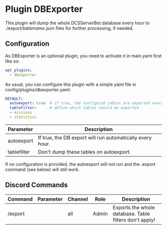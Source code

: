 # Plugin DBExporter
This plugin will dump the whole DCSServerBot database every hour to ./export/_tablename_.json files for further processing, if needed.

## Configuration
As DBExporter is an optional plugin, you need to activate it in main.yaml first like so:
```yaml
opt_plugins:
  - dbexporter
```

As usual, you can configure this plugin with a simple yaml file in config/plugins/dbexporter.yaml:
```yaml
DEFAULT:
  autoexport: true  # if true, the configured tables are exported every hour
  tablefilter:      # define which tables should be exported
  - missions
  - statistics
```

| Parameter   | Description                                               |
|-------------|-----------------------------------------------------------|
| autoexport  | If true, the DB export will run automatically every hour. |
| tablefilter | Don't dump these tables on autoexport.                    |

If no configuration is provided, the autoexport will not run and the .export command (see below) will still work.

## Discord Commands

| Command | Parameter | Channel | Role    | Description                                            |
|---------|-----------|---------|---------|--------------------------------------------------------|
| /export |           | all     | Admin   | Exports the whole database. Table filters don't apply! |
